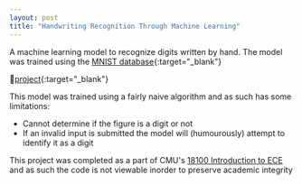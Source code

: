 ```yaml
---
layout: post
title: "Handwriting Recognition Through Machine Learning"
---
```

A machine learning model to recognize digits written by hand. The model was trained using the [MNIST database](https://en.wikipedia.org/wiki/MNIST_database){:target="_blank"}  

:page_facing_up:[project](/HandwritingML){:target="_blank"}
<!--more-->


This model was trained using a fairly naive algorithm and as such has some limitations:
 - Cannot determine if the figure is a digit or not
 - If an invalid input is submitted the model will (humourously) attempt to identify it as a digit 

This project was completed as a part of CMU's [18100 Introduction to ECE](/coursework) and as such the code is not viewable inorder to preserve academic integrity
